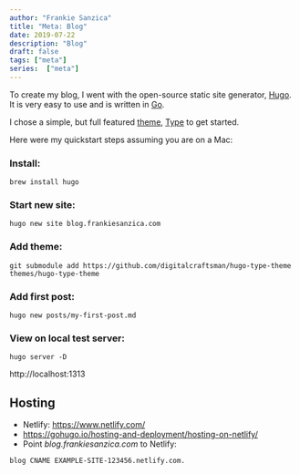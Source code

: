 ```yaml
---
author: "Frankie Sanzica"
title: "Meta: Blog"
date: 2019-07-22
description: "Blog"
draft: false
tags: ["meta"]
series:  ["meta"]
---
```


To create my blog, I went with the open-source static site generator, [Hugo](https://gohugo.io/).  It is very easy to use and is written in [Go](https://golang.org/).

I chose a simple, but full featured [theme](https://themes.gohugo.io/), [Type](https://themes.gohugo.io/type/) to get started.

Here were my quickstart steps assuming you are on a Mac:

### Install:

```
brew install hugo
```

### Start new site:

```
hugo new site blog.frankiesanzica.com
```

### Add theme:

```
git submodule add https://github.com/digitalcraftsman/hugo-type-theme themes/hugo-type-theme
```

### Add first post:

```
hugo new posts/my-first-post.md
```

### View on local test server:

```
hugo server -D
```

http://localhost:1313

## Hosting

* Netlify: https://www.netlify.com/
* https://gohugo.io/hosting-and-deployment/hosting-on-netlify/
* Point *blog.frankiesanzica.com* to Netlify:

```
blog CNAME EXAMPLE-SITE-123456.netlify.com.
```